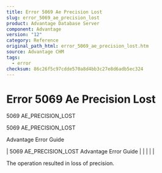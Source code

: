 ```yaml
---
title: Error 5069 Ae Precision Lost
slug: error_5069_ae_precision_lost
product: Advantage Database Server
component: Advantage
version: "12"
category: Reference
original_path_html: error_5069_ae_precision_lost.htm
source: Advantage CHM
tags:
  - error
checksum: 86c26f5c97cdde570a8d4bb3c27e8d6adb5ec324
---
```


# Error 5069 Ae Precision Lost

5069 AE\_PRECISION\_LOST

5069 AE\_PRECISION\_LOST

Advantage Error Guide

| 5069 AE\_PRECISION\_LOST  Advantage Error Guide |  |  |  |  |

The operation resulted in loss of precision.
